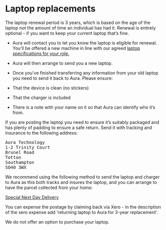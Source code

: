 # Laptop replacements

The laptop renewal period is 3 years, which is based on the age of the laptop not the amount of time an individual has had it. Renewal is entirely optional - if you want to keep your current laptop that’s fine. 

- Aura will contact you to let you know the laptop is eligible for renewal. You’ll be offered a new machine in line with our agreed [laptop specifications for your role.](https://github.com/madetech/handbook/blob/main/guides/it/Hardware.md)

- Aura will then arrange to send you a new laptop. 

- Once you've finished transferring any information from your old laptop you need to send it back to Aura. Please ensure: 
- That the device is clean (no stickers)
- That the charger is included
- There is a note with your name on it so that Aura can identify who it’s from. 

If you are posting the laptop you need to ensure it’s suitably packaged and has plenty of padding to ensure a safe return. Send it with tracking and insurance to the following address: 

<pre>
Aura Technology
1-2 Trinity Court
Brunel Road
Totton
Southampton
SO40 3WX
</pre>

We recommend using the following method to send the laptop and charger to Aura as this both tracks and insures the laptop, and you can arrange to have the parcel collected from your home:

[Special Next Day Delivery](https://www.royalmail.com/sending/uk/special-delivery-guaranteed-1pm)

You can expense the postage by claiming back via Xero - in the description of the xero expense add ‘returning laptop to Aura for 3-year replacement'. 

We do not offer an option to purchase your laptop.
